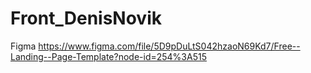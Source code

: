 # Front_DenisNovik

Figma https://www.figma.com/file/5D9pDuLtS042hzaoN69Kd7/Free--Landing--Page-Template?node-id=254%3A515
